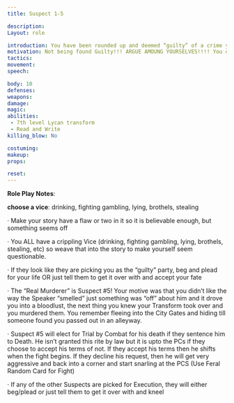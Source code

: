 ```yaml
---
title: Suspect 1-5

description: 
Layout: role

introduction: You have been rounded up and deemed “guilty” of a crime you may or may not have committed. You have faith in the system of justice that your innocence will be proven before a jury of your peers. One of you is guilty of Murder but the lot they have collected is very easily passable as all could be guilty…
motivation: Not being found Guilty!!! ARGUE AMOUNG YOURSELVES!!!! You don’t give a shit about each other; you just want to be set free and left alone.
tactics: 
movement:
speech:

body: 10
defenses: 
weapons: 
damage:
magic: 
abilities: 
 - 7th level Lycan transform
 - Read and Write
killing_blow: No

costuming: 
makeup:
props: 

reset:
---
```


**Role Play Notes**:

**choose a vice**: drinking, fighting gambling, lying, brothels, stealing

·    Make your story have a flaw or two in it so it is believable enough, but something seems off

·    You ALL have a crippling Vice (drinking, fighting gambling, lying, brothels, stealing, etc) so weave that into the story to make yourself seem questionable.



·    If they look like they are picking you as the “guilty” party, beg and plead for your life OR just tell them to get it over with and accept your fate



·    The “Real Murderer” is Suspect #5! Your motive was that you didn’t like the way the Speaker “smelled” just something was “off” about him and it drove you into a bloodlust, the next thing you knew your Transform took over and you murdered them. You remember fleeing into the City Gates and hiding till someone found you passed out in an alleyway.

·    Suspect #5 will elect for Trial by Combat for his death if they sentence him to Death. He isn’t granted this rite by law but it is upto the PCs if they choose to accept his terms of not. If they accept his terms then he shifts when the fight begins. If they decline his request, then he will get very aggressive and back into a corner and start snarling at the PCS (Use Feral Random Card for Fight)

·    If any of the other Suspects are picked for Execution, they will either beg/plead or just tell them to get it over with and kneel